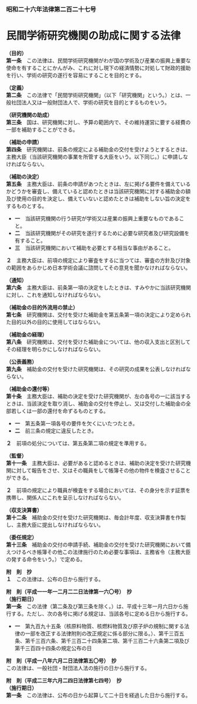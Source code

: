 ### 昭和二十六年法律第二百二十七号  
# 民間学術研究機関の助成に関する法律  
  
**（目的）**  
**第一条**　この法律は、民間学術研究機関がわが国の学術及び産業の振興上重要な使命を有することにかんがみ、これに対し現下の経済情勢に対処して財政的援助を行い、学術の研究の遂行を容易にすることを目的とする。  
  
**（定義）**  
**第二条**　この法律で「民間学術研究機関」（以下「研究機関」という。）とは、一般社団法人又は一般財団法人で、学術の研究を目的とするものをいう。  
  
**（研究機関の助成）**  
**第三条**　国は、研究機関に対し、予算の範囲内で、その維持運営に要する経費の一部を補助することができる。  
  
**（補助の申請）**  
**第四条**　研究機関は、前条の規定による補助金の交付を受けようとするときは、主務大臣（当該研究機関の事業を所管する大臣をいう。以下同じ。）に申請しなければならない。  
  
**（補助の決定）**  
**第五条**　主務大臣は、前条の申請があつたときは、左に掲げる要件を備えているかどうかを審査し、備えていると認めたときは当該研究機関に対する補助金の額及び使用の目的を決定し、備えていないと認めたときは補助をしない旨の決定をするものとする。  
* **一**　当該研究機関の行う研究が学術又は産業の振興上重要なものであること。  
* **二**　当該研究機関がその研究を遂行するために必要な研究者及び研究設備を有すること。  
* **三**　当該研究機関において補助を必要とする相当な事由があること。  
  
**２**　主務大臣は、前項の規定により審査をするに当つては、審査の方針及び対象の範囲をあらかじめ日本学術会議に諮問してその意見を聞かなければならない。  
  
**（通知）**  
**第六条**　主務大臣は、前条第一項の決定をしたときは、すみやかに当該研究機関に対し、これを通知しなければならない。  
  
**（補助金の目的外流用の禁止）**  
**第七条**　研究機関は、交付を受けた補助金を第五条第一項の決定により定められた目的以外の目的に使用してはならない。  
  
**（補助金の経理）**  
**第八条**　研究機関は、交付を受けた補助金については、他の収入支出と区別してその経理を明らかにしなければならない。  
  
**（公表義務）**  
**第九条**　補助金の交付を受けた研究機関は、その研究の成果を公表しなければならない。  
  
**（補助金の還付等）**  
**第十条**　主務大臣は、補助の決定を受けた研究機関が、左の各号の一に該当するときは、当該決定を取り消し、補助金の交付を停止し、又は交付した補助金の全部若しくは一部の還付を命ずるものとする。  
* **一**　第五条第一項各号の要件を欠くにいたつたとき。  
* **二**　前三条の規定に違反したとき。  
  
**２**　前項の処分については、第五条第二項の規定を準用する。  
  
**（監督）**  
**第十一条**　主務大臣は、必要があると認めるときは、補助の決定を受けた研究機関に対して報告をさせ、又はその職員をして帳簿その他の物件を検査させることができる。  
  
**２**　前項の規定により職員が検査をする場合においては、その身分を示す証票を携帯し、関係人にこれを呈示しなければならない。  
  
**（収支決算書）**  
**第十二条**　補助金の交付を受けた研究機関は、毎会計年度、収支決算書を作製し、主務大臣に提出しなければならない。  
  
**（委任規定）**  
**第十三条**　補助金の交付の申請手続、補助金の交付を受けた研究機関において備えつけるべき帳簿その他この法律施行のため必要な事項は、主務省令（主務大臣の発する命令をいう。）で定める。  
  
**附　則　抄**  
**１**　この法律は、公布の日から施行する。  
  
**附　則（平成一一年一二月二二日法律第一六〇号）　抄**  
**（施行期日）**  
**第一条**　この法律（第二条及び第三条を除く。）は、平成十三年一月六日から施行する。ただし、次の各号に掲げる規定は、当該各号に定める日から施行する。  
* **一**　第九百九十五条（核原料物質、核燃料物質及び原子炉の規制に関する法律の一部を改正する法律附則の改正規定に係る部分に限る。）、第千三百五条、第千三百六条、第千三百二十四条第二項、第千三百二十六条第二項及び第千三百四十四条の規定公布の日  
  
**附　則（平成一八年六月二日法律第五〇号）　抄**  
この法律は、一般社団・財団法人法の施行の日から施行する。  
  
**附　則（平成二三年六月二四日法律第七四号）　抄**  
**（施行期日）**  
**第一条**　この法律は、公布の日から起算して二十日を経過した日から施行する。  
  
